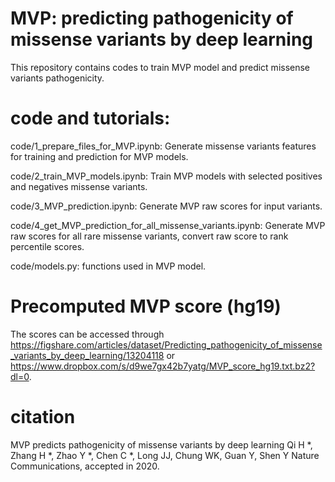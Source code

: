 # MVP: predicting pathogenicity of missense variants by deep learning

This repository contains codes to train MVP model and predict missense variants pathogenicity. 


# code and tutorials: 
code/1_prepare_files_for_MVP.ipynb: Generate missense variants features for training and prediction for MVP models.

code/2_train_MVP_models.ipynb: Train MVP models with selected positives and negatives missense variants.

code/3_MVP_prediction.ipynb: Generate MVP raw scores for input variants. 

code/4_get_MVP_prediction_for_all_missense_variants.ipynb: Generate MVP raw scores for all rare missense variants, convert raw score to rank percentile scores.

code/models.py: functions used in MVP model.

# Precomputed MVP score (hg19)
The scores can be accessed through https://figshare.com/articles/dataset/Predicting_pathogenicity_of_missense_variants_by_deep_learning/13204118 or https://www.dropbox.com/s/d9we7gx42b7yatg/MVP_score_hg19.txt.bz2?dl=0.

# citation
MVP predicts pathogenicity of missense variants by deep learning
Qi H *, Zhang H *, Zhao Y *, Chen C *, Long JJ, Chung WK, Guan Y, Shen Y
Nature Communications, accepted in 2020.
